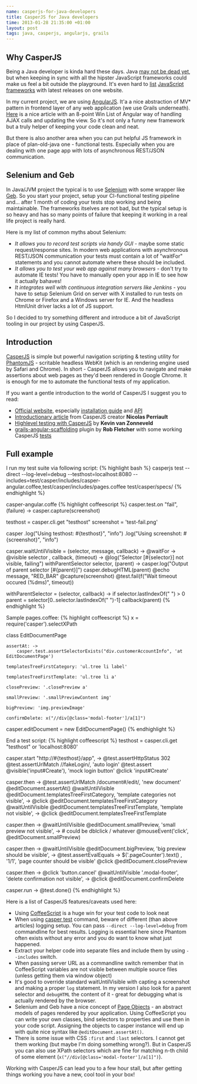 ```yaml
--- 
name: casperjs-for-java-developers
title: CasperJS for Java developers
time: 2013-01-28 21:35:00 +01:00
layout: post
tags: java, casperjs, angularjs, grails
---
```

## Why CasperJS ##
Being a Java developer is kinda hard these days. Java [may not be dead yet](http://1.bp.blogspot.com/-GLkCsR5eEIA/TXELWvpXsEI/AAAAAAAAACc/Oym-S4t7nSc/s1600/java-is-dead.png), but when keeping in sync with all the hipster JavaScript frameworks could make us feel a bit outside the playground. It's even hard to [list](http://devrates.com/project/list?query=%5Bjavascript%5D) [JavaScript](http://jster.net/) [frameworks](http://todomvc.com/) with latest releases on one website.

In my current project, we are using [AngularJS](http://angularjs.org/). It'a a nice abstraction of MV* pattern in frontend layer of any web application (we use Grails underneath). [Here](http://thesmithfam.org/blog/2012/12/02/angularjs-is-too-humble-to-say-youre-doing-it-wrong/) is a nice article with an 8-point Win List of Angular way of handling AJAX calls and updating the view. So it's not only a funny new framework but a truly helper of keeping your code clean and neat.

But there is also another area when you can put helpful JS framework in place of plan-old-java one - functional tests. Especially when you are dealing with one page app with lots of asynchronous REST/JSON communication. 

## Selenium and Geb ##

In Java/JVM project the typical is to use [Selenium](http://seleniumhq.org/) with some wrapper like [Geb](http://www.gebish.org/). So you start your project, setup your CI-functional testing pipeline and... after 1 month of coding your tests stop working and being maintainable. The frameworks itselves are not bad, but the typical setup is so heavy and has so many points of failure that keeping it working in a real life project is really hard.

Here is my list of common myths about Selenium:
* *It allows you to record test scripts via handy GUI* - maybe some static request/response sites. In modern web applications with asynchronous REST/JSON communication your tests must contain a lot of "waitFor" statements and you cannot automate where these should be included.
* *It allows you to test your web app against many browsers* - don't try to automate IE tests! You have to manually open your app in IE to see how it actually bahaves!
* *It integrates well with continuous integration servers like Jenkins* - you have to setup Selenium Grid on server with X installed to run tests on Chrome or Firefox and a Windows server for IE. And the headless HtmlUnit driver lacks a lot of JS support.

So I decided to try something different and introduce a bit of JavaScript tooling in our project by using CasperJS.

## Introduction ##
[CasperJS](http://casperjs.org) is simple but powerful navigation scripting & testing utility for [PhantomJS](http://phantomjs.org) - scritable headless WebKit (which is an rendering engine used by Safari and Chrome). In short - CasperJS allows you to navigate and make assertions about web pages as they'd been rendered in Google Chrome. It is enough for me to automate the functional tests of my application.

If you want a gentle introduction to the world of CasperJS I suggest you to read:
* [Official website](http://casperjs.org), especially [installation guide](http://casperjs.org/installation.html) and [API](http://casperjs.org/api.html#casper)
* [Introductionary article](https://nicolas.perriault.net/code/2012/introducing-casperjs-toolkit-phantomjs/) from CasperJS creator **Nicolas Perriault**
* [Highlevel testing with CasperJS](http://kvz.io/blog/2012/11/03/highlevel-testing-with-casperjs/) by **Kevin van Zonneveld**
* [grails-angular-scaffolding](https://github.com/robfletcher/grails-angular-scaffolding) plugin by **Rob Fletcher** with some working CasperJS [tests](https://github.com/robfletcher/grails-angular-scaffolding/tree/master/test/apps/grails-ng)

## Full example  ##
I run my test suite via following script:
{% highlight bash %}
casperjs test --direct --log-level=debug --testhost=localhost:8080 --includes=test/casper/includes/casper-angular.coffee,test/casper/includes/pages.coffee test/casper/specs/
{% endhighlight %}

casper-angular.coffe
{% highlight coffeescript %}
casper.test.on "fail", (failure) ->
    casper.capture(screenshot)

testhost   = casper.cli.get "testhost"
screenshot = 'test-fail.png'

casper
    .log("Using testhost: #{testhost}", "info")
    .log("Using screenshot: #{screenshot}", "info")

casper.waitUntilVisible = (selector, message, callback) ->
    @waitFor ->
        @visible selector
    , callback, (timeout) ->
        @log("Selector [#{selector}] not visible, failing")
        withParentSelector selector, (parent) ->
            casper.log("Output of parent selector [#{parent}]")
            casper.debugHTML(parent)
        @echo message, "RED_BAR"
        @capture(screenshot)
        @test.fail(f("Wait timeout occured (%dms)", timeout))

withParentSelector = (selector, callback) ->
    if selector.lastIndexOf(" ") > 0
       parent = selector[0..selector.lastIndexOf(" ")-1]
       callback(parent)
{% endhighlight %}

Sample pages.coffee:
{% highlight coffeescript %}
x = require('casper').selectXPath

class EditDocumentPage

    assertAt: ->
        casper.test.assertSelectorExists("div.customerAccountInfo", 'at EditDocumentPage')

    templatesTreeFirstCategory: 'ul.tree li label'

    templatesTreeFirstTemplate: 'ul.tree li a'

    closePreview: '.closePreview a'

    smallPreview: '.smallPreviewContent img'

    bigPreview: 'img.previewImage'

    confirmDelete: x("//div[@class='modal-footer']/a[1]")

casper.editDocument = new EditDocumentPage()
{% endhighlight %}

End a test script:
{% highlight coffeescript %}
testhost = casper.cli.get "testhost" or 'localhost:8080'

casper.start "http://#{testhost}/app", ->
    @test.assertHttpStatus 302
    @test.assertUrlMatch /\/fakeLogin/, 'auto login'
    @test.assert @visible('input#Create'), 'mock login button'
    @click 'input#Create'

casper.then ->
    @test.assertUrlMatch /document#\/edit/, 'new document'
    @editDocument.assertAt()
    @waitUntilVisible @editDocument.templatesTreeFirstCategory, 'template categories not visible', ->
        @click @editDocument.templatesTreeFirstCategory
        @waitUntilVisible @editDocument.templatesTreeFirstTemplate, 'template not visible', ->
            @click @editDocument.templatesTreeFirstTemplate

casper.then ->
    @waitUntilVisible @editDocument.smallPreview, 'small preview not visible', ->
        # could be dblclick / whatever
        @mouseEvent('click', @editDocument.smallPreview)

casper.then ->
    @waitUntilVisible @editDocument.bigPreview, 'big preview should be visible', ->
        @test.assertEvalEquals ->
            $('.pageCounter').text()
        , '1/1', 'page counter should be visible'
        @click @editDocument.closePreview

casper.then ->
    @click 'button.cancel'
    @waitUntilVisible '.modal-footer', 'delete confirmation not visible', ->
        @click @editDocument.confirmDelete

casper.run ->
    @test.done()
{% endhighlight %}

Here is a list of CasperJS features/caveats used here:
* Using [CoffeeScript](http://coffeescript.org/) is a huge win for your test code to look neat
* When using [casper test](http://casperjs.org/testing.html#casper-test-command) command, beware of different (than above articles) logging setup. You can pass `--direct --log-level=debug` from commandline for best results. Logging is essential here since Phantom often exists without any error and you do want to know what just happened.
* Extract your helper code into separate files and include them by using `--includes` switch.
* When passing server URL as a commandline switch remember that in CoffeeScript variables are not visible between multiple source files (unless getting them via window object)
* It's good to override standard waitUntilVisible with capting a screenshot and making a proper `log` statement. In my version I also look for a parent selector and `debugHTML` the content of it - great for debugging what is actually rendered by the browser.
* Selenium and Geb have a nice concept of [Page Objects](http://code.google.com/p/selenium/wiki/PageObjects) - an abstract models of pages rendered by your application. Using CoffeeScript you can write your own classes, bind selectors to properties and use then in your code script. Assigning the objects to casper instance will end up with quite nice syntax like `@editDocument.assertAt()`.
* There is some issue with CSS `:first` and `:last` selectors. I cannot get them working (but maybe I'm doing something wrong?). But in CasperJS you can also use XPath selectors which are fine for matching n-th child of some element (`x("//div[@class='modal-footer']/a[1]")`).

Working with CasperJS can lead you to a few hour stall, but after getting things working you have a new, cool tool in your box!
